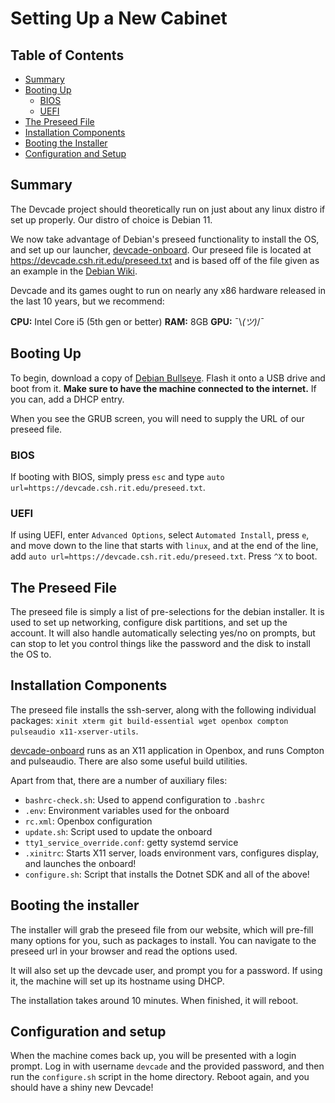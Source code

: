 # Setting Up a New Cabinet

## Table of Contents
- [Summary](#summary)
- [Booting Up](#booting-up)
  - [BIOS](#bios)
  - [UEFI](#uefi)
- [The Preseed File](#the-preseed-file)
- [Installation Components](#installation-components)
- [Booting the Installer](#booting-the-installer)
- [Configuration and Setup](#configuration-and-setup)

## Summary

The Devcade project should theoretically run on just about any linux distro if set up properly. Our distro of choice is Debian 11.

We now take advantage of Debian's preseed functionality to install the OS, and set up our launcher, [devcade-onboard](https://github.com/computersciencehouse/devcade-onboard). Our preseed file is located at https://devcade.csh.rit.edu/preseed.txt and is based off of the file given as an example in the [Debian Wiki](https://wiki.debian.org/DebianInstaller/Preseed).

Devcade and its games ought to run on nearly any x86 hardware released in the last 10 years, but we recommend:

**CPU:** Intel Core i5 (5th gen or better)
**RAM:** 8GB
**GPU:** ¯\\_(ツ)_/¯

## Booting Up

To begin, download a copy of [Debian Bullseye](https://mirrors.rit.edu/debian/debian-cd/11.6.0/amd64/iso-cd/debian-11.6.0-amd64-netinst.iso). Flash it onto a USB drive and boot from it. **Make sure to have the machine connected to the internet.** If you can, add a DHCP entry.

When you see the GRUB screen, you will need to supply the URL of our preseed file.

### BIOS

If booting with BIOS, simply press `esc` and type `auto url=https://devcade.csh.rit.edu/preseed.txt`. 

### UEFI

If using UEFI, enter `Advanced Options`, select `Automated Install`, press `e`, and move down to the line that starts with `linux`, and at the end of the line, add `auto url=https://devcade.csh.rit.edu/preseed.txt`. Press `^X` to boot.

## The Preseed File

The preseed file is simply a list of pre-selections for the debian installer. It is used to set up networking, configure disk partitions, and set up the account. It will also handle automatically selecting yes/no on prompts, but can stop to let you control things like the password and the disk to install the OS to.

## Installation Components

The preseed file installs the ssh-server, along with the following individual packages: `xinit xterm git build-essential wget openbox compton pulseaudio x11-xserver-utils`. 

[devcade-onboard](https://github.com/computersciencehouse/devcade-onboard) runs as an X11 application in Openbox, and runs Compton and pulseaudio. There are also some useful build utilities.

Apart from that, there are a number of auxiliary files:

- `bashrc-check.sh`: Used to append configuration to `.bashrc`
- `.env`: Environment variables used for the onboard
- `rc.xml`: Openbox configuration
- `update.sh`: Script used to update the onboard
- `tty1_service_override.conf`: getty systemd service
- `.xinitrc`: Starts X11 server, loads environment vars, configures display, and launches the onboard!
- `configure.sh`: Script that installs the Dotnet SDK and all of the above!

## Booting the installer

The installer will grab the preseed file from our website, which will pre-fill many options for you, such as packages to install. You can navigate to the preseed url in your browser and read the options used.

It will also set up the devcade user, and prompt you for a password. If using it, the machine will set up its hostname using DHCP.

The installation takes around 10 minutes. When finished, it will reboot.

## Configuration and setup

When the machine comes back up, you will be presented with a login prompt. Log in with username `devcade` and the provided password, and then run the `configure.sh` script in the home directory. Reboot again, and you should have a shiny new Devcade!
